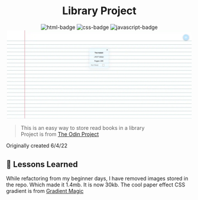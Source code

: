 <h1 style="text-align: center;">Library Project</h1>

<div align="center">
  <img src="https://badges.aleen42.com/src/html5.svg" alt="html-badge">
  <img src="https://badges.aleen42.com/src/css3.svg" alt="css-badge">
  <img src="https://badges.aleen42.com/src/javascript.svg" alt="javascript-badge">
<br>
<img src="./images/librarypreview.webp" width="500px" height="auto">

</div>


>  This is an easy way to store read books in a library
> <br>
>  Project is from [The Odin Project](https://www.theodinproject.com/lessons/node-path-javascript-library)
> <br>

Originally created 6/4/22

## 📝 Lessons Learned

While refactoring from my beginner days, I have removed images stored in the repo. 
Which made it 1.4mb. It is now 30kb. The cool paper effect CSS gradient is from [Gradient Magic](https://www.gradientmagic.com/collection/paper/gradient/1619226563318)